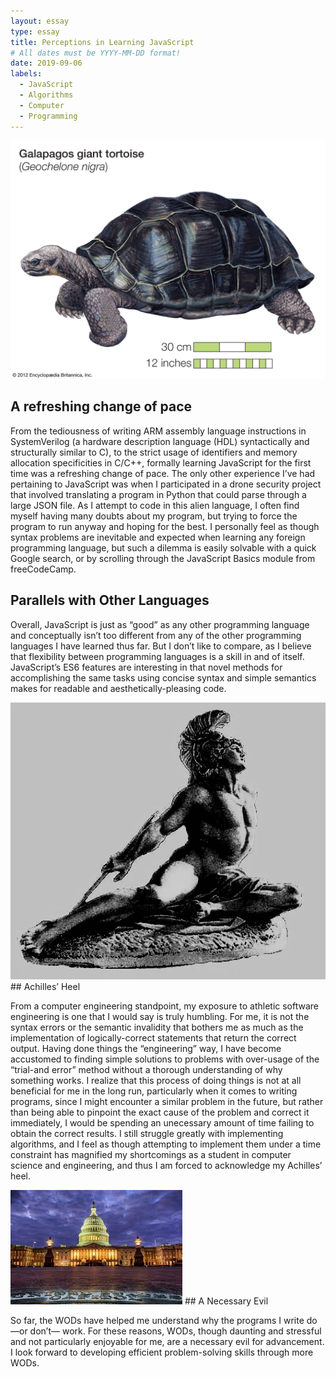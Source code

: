 ```yaml
---
layout: essay
type: essay
title: Perceptions in Learning JavaScript
# All dates must be YYYY-MM-DD format!
date: 2019-09-06
labels:
  - JavaScript
  - Algorithms
  - Computer
  - Programming
---
```


<img class="ui medium right floated image" src="../images/tortoise.jpg">

## A refreshing change of pace

From the tediousness of writing ARM assembly language instructions in SystemVerilog (a hardware description language (HDL) syntactically and structurally similar to C), to the strict usage of identifiers and memory allocation specificities in C/C++, formally learning JavaScript for the first time was a refreshing change of pace. The only other experience I’ve had pertaining to JavaScript was when I participated in a drone security project that involved translating a program in Python that could parse through a large JSON file. As I attempt to code in this alien language, I often find myself having many doubts about my program, but trying to force the program to run anyway and hoping for the best. I personally feel as though syntax problems are inevitable and expected when learning any foreign programming language, but such a dilemma is easily solvable with a quick Google search, or by scrolling through the JavaScript Basics module from freeCodeCamp.

## Parallels with Other Languages

Overall, JavaScript is just as “good” as any other programming language and conceptually isn’t too different from any of the other programming languages I have learned thus far. But I don’t like to compare, as I believe that flexibility between programming languages is a skill in and of itself. JavaScript’s ES6 features are interesting in that novel methods for accomplishing the same tasks using concise syntax and simple semantics makes for readable and aesthetically-pleasing code.


<img class="ui medium left floated image" src="../images/achilles.jpg">
## Achilles’ Heel

From a computer engineering standpoint, my exposure to athletic software engineering is one that I would say is truly humbling. For me, it is not the syntax errors or the semantic invalidity that bothers me as much as the implementation of logically-correct statements that return the correct output. Having done things the “engineering” way, I have become accustomed to finding simple solutions to problems with over-usage of the “trial-and error” method without a thorough understanding of why something works. I realize that this process of doing things is not at all beneficial for me in the long run, particularly when it comes to writing programs, since I might encounter a similar problem in the future, but rather than being able to pinpoint the exact cause of the problem and correct it immediately, I would be spending an unecessary amount of time failing to obtain the correct results. I still struggle greatly with implementing algorithms, and I feel as though attempting to implement them under a time constraint has magnified my shortcomings as a student in computer science and engineering, and thus I am forced to acknowledge my Achilles’ heel. 

<img class="ui medium center floated image" src="../images/government.jpg">
## A Necessary Evil

So far, the WODs have helped me understand why the programs I write do—or don’t— work. For these reasons, WODs, though daunting and stressful and not particularly enjoyable for me, are a necessary evil for advancement. I look forward to developing efficient problem-solving skills through more WODs.
